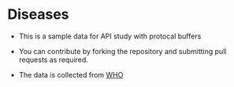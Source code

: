# Diseases
- This is a sample data for API study with protocal buffers
- You can contribute by forking the repository and submitting pull requests as required.

- The data is collected from [WHO](https://www.who.int/)

